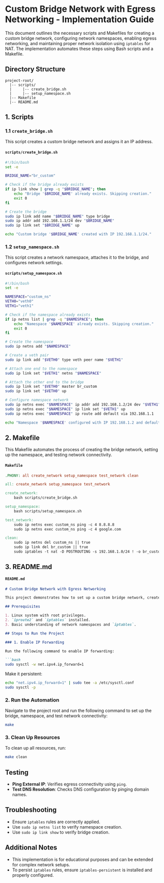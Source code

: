 # Custom Bridge Network with Egress Networking - Implementation Guide

This document outlines the necessary scripts and Makefiles for creating a custom bridge network, configuring network namespaces, enabling egress networking, and maintaining proper network isolation using `iptables` for NAT. The implementation automates these steps using Bash scripts and a Makefile.

## Directory Structure

```
project-root/
  |-- scripts/
  |     |-- create_bridge.sh
  |     |-- setup_namespace.sh
  |-- Makefile
  |-- README.md
```

## 1. Scripts

### 1.1 `create_bridge.sh`
This script creates a custom bridge network and assigns it an IP address.

#### `scripts/create_bridge.sh`
```bash
#!/bin/bash
set -e

BRIDGE_NAME="br_custom"

# Check if the bridge already exists
if ip link show | grep -q "$BRIDGE_NAME"; then
    echo "Bridge '$BRIDGE_NAME' already exists. Skipping creation."
    exit 0
fi

# Create the bridge
sudo ip link add name "$BRIDGE_NAME" type bridge
sudo ip addr add 192.168.1.1/24 dev "$BRIDGE_NAME"
sudo ip link set "$BRIDGE_NAME" up

echo "Custom bridge '$BRIDGE_NAME' created with IP 192.168.1.1/24."
```

### 1.2 `setup_namespace.sh`
This script creates a network namespace, attaches it to the bridge, and configures network settings.

#### `scripts/setup_namespace.sh`
```bash
#!/bin/bash
set -e

NAMESPACE="custom_ns"
VETH0="veth0"
VETH1="veth1"

# Check if the namespace already exists
if ip netns list | grep -q "$NAMESPACE"; then
    echo "Namespace '$NAMESPACE' already exists. Skipping creation."
    exit 0
fi

# Create the namespace
sudo ip netns add "$NAMESPACE"

# Create a veth pair
sudo ip link add "$VETH0" type veth peer name "$VETH1"

# Attach one end to the namespace
sudo ip link set "$VETH1" netns "$NAMESPACE"

# Attach the other end to the bridge
sudo ip link set "$VETH0" master br_custom
sudo ip link set "$VETH0" up

# Configure namespace network
sudo ip netns exec "$NAMESPACE" ip addr add 192.168.1.2/24 dev "$VETH1"
sudo ip netns exec "$NAMESPACE" ip link set "$VETH1" up
sudo ip netns exec "$NAMESPACE" ip route add default via 192.168.1.1

echo "Namespace '$NAMESPACE' configured with IP 192.168.1.2 and default gateway 192.168.1.1."
```

## 2. Makefile
This Makefile automates the process of creating the bridge network, setting up the namespace, and testing network connectivity.

#### `Makefile`
```makefile
.PHONY: all create_network setup_namespace test_network clean

all: create_network setup_namespace test_network

create_network:
	bash scripts/create_bridge.sh

setup_namespace:
	bash scripts/setup_namespace.sh

test_network:
	sudo ip netns exec custom_ns ping -c 4 8.8.8.8
	sudo ip netns exec custom_ns ping -c 4 google.com

clean:
	sudo ip netns del custom_ns || true
	sudo ip link del br_custom || true
	sudo iptables -t nat -D POSTROUTING -s 192.168.1.0/24 ! -o br_custom -j MASQUERADE || true
```

## 3. README.md

#### `README.md`
```markdown
# Custom Bridge Network with Egress Networking

This project demonstrates how to set up a custom bridge network, create network namespaces, and enable egress traffic with proper NAT using `iptables`.

## Prerequisites

1. Linux system with root privileges.
2. `iproute2` and `iptables` installed.
3. Basic understanding of network namespaces and `iptables`.

## Steps to Run the Project

### 1. Enable IP Forwarding

Run the following command to enable IP forwarding:

```bash
sudo sysctl -w net.ipv4.ip_forward=1
```

Make it persistent:

```bash
echo "net.ipv4.ip_forward=1" | sudo tee -a /etc/sysctl.conf
sudo sysctl -p
```

### 2. Run the Automation

Navigate to the project root and run the following command to set up the bridge, namespace, and test network connectivity:

```bash
make
```

### 3. Clean Up Resources

To clean up all resources, run:

```bash
make clean
```

## Testing

- **Ping External IP**: Verifies egress connectivity using `ping`.
- **Test DNS Resolution**: Checks DNS configuration by pinging domain names.

## Troubleshooting

- Ensure `iptables` rules are correctly applied.
- Use `sudo ip netns list` to verify namespace creation.
- Use `sudo ip link show` to verify bridge creation.

## Additional Notes

- This implementation is for educational purposes and can be extended for complex network setups.
- To persist `iptables` rules, ensure `iptables-persistent` is installed and properly configured.


